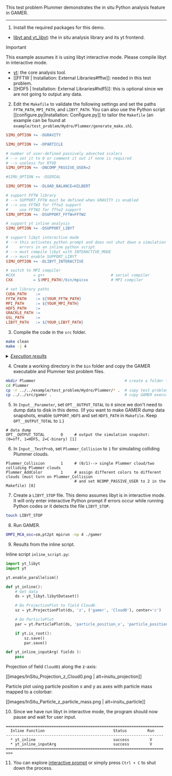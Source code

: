 This test problem Plummer demonstrates the in situ Python analysis feature in GAMER.

***

1. Install the required packages for this demo.
  * [libyt and yt_libyt](https://yt-project.github.io/libyt/HowToInstall.html#how-to-install): the in situ analysis library and its yt frontend.
> [!IMPORTANT]
> This example assumes it is using libyt interactive mode. Please compile libyt in interactive mode.
  * [yt](https://yt-project.org/): the core analysis tool.
  * [[FFTW | Installation: External Libraries#fftw]]: needed in this test problem.
  * [[HDF5 | Installation: External Libraries#hdf5]]: this is optional since we are not going to output any data.

2. Edit the `Makefile` to validate the following settings and
set the paths `FFTW_PATH`, `MPI_PATH`, and `LIBYT_PATH`.
You can also use the Python script [[configure.py|Installation: Configure.py]] to tailor the `Makefile`
(an example can be found at `example/test_problem/Hydro/Plummer/generate_make.sh`).
```Makefile
SIMU_OPTION += -DGRAVITY

SIMU_OPTION += -DPARTICLE

# number of user-defined passively advected scalars
# --> set it to 0 or comment it out if none is required
# --> useless for RTVD
SIMU_OPTION += -DNCOMP_PASSIVE_USER=2

#SIMU_OPTION += -DSERIAL

SIMU_OPTION += -DLOAD_BALANCE=HILBERT

# support FFTW library
# --> SUPPORT_FFTW must be defined when GRAVITY is enabled
# --> use FFTW3 for fftw3 support
#     use FFTW2 for fftw2 support
SIMU_OPTION += -DSUPPORT_FFTW=FFTW2

# support yt inline analysis
SIMU_OPTION += -DSUPPORT_LIBYT

# support libyt interactive mode
# --> this activates python prompt and does not shut down a simulation when there are
#     errors in an inline python script
# --> must compile libyt with INTERACTIVE_MODE
# --> must enable SUPPORT_LIBYT
SIMU_OPTION += -DLIBYT_INTERACTIVE

# switch to MPI compiler
#CXX        = g++                             # serial compiler
CXX         = $(MPI_PATH)/bin/mpicxx          # MPI compiler

# set library paths
CUDA_PATH    :=
FFTW_PATH    := ${YOUR_FFTW_PATH}
MPI_PATH     := ${YOUR_MPI_PATH}
HDF5_PATH    :=
GRACKLE_PATH :=
GSL_PATH     :=
LIBYT_PATH   := ${YOUR_LIBYT_PATH}
```

3. Compile the code in the `src` folder.

```bash
make clean
make -j 4
```
<details>
<summary><u><i>Execution results</i></u></summary>

<pre>
   ...
   ...
Compiling GAMER --> Successful!
</pre>
</details>

4. Create a working directory in the `bin` folder and copy the GAMER executable and Plummer test problem files.

```bash
mkdir Plummer                                       # create a folder for this test
cd Plummer
cp -r ../../example/test_problem/Hydro/Plummer/* .  # copy test problem settings
cp ../../src/gamer .                                # copy GAMER executable
```

5. In `Input__Parameter`, set `OPT__OUTPUT_TOTAL` to `0` since we don't need to dump data to disk in this demo.
(If you want to make GAMER dump data snapshots, enable `SUPPORT_HDF5` and set `HDF5_PATH` in `Makefile`. Keep `OPT__OUTPUT_TOTAL` to `1`.)

```
# data dump
OPT__OUTPUT_TOTAL       0     # output the simulation snapshot: (0=off, 1=HDF5, 2=C-binary) [1]
```

6. In `Input__TestProb`, set `Plummer_Collision` to `1` for simulating colliding Plummer clouds.

```
Plummer_Collision       1     # (0/1)--> single Plummer cloud/two colliding Plummer clouds
Plummer_AddColor        1     # assign different colors to different clouds (must turn on Plummer_Collision
                              # and set NCOMP_PASSIVE_USER to 2 in the Makefile) [0]
```

7. Create a `LIBYT_STOP` file. This demo assumes libyt is in interactive mode.
It will only enter interactive Python prompt if errors occur while running Python codes
or it detects the file `LIBYT_STOP`.

```bash
touch LIBYT_STOP
```

8. Run GAMER.

```bash
OMPI_MCA_osc=sm,pt2pt mpirun -np 4 ./gamer
```

9. Results from the inline script.

Inline script `inline_script.py`:
```python
import yt_libyt
import yt

yt.enable_parallelism()

def yt_inline():
    # Get data
    ds = yt_libyt.libytDataset()

    # Do ProjectionPlot to field Cloud0.
    sz = yt.ProjectionPlot(ds, 'z', ('gamer', 'Cloud0'), center='c')

    # Do ParticlePlot
    par = yt.ParticlePlot(ds, 'particle_position_x', 'particle_position_y', 'particle_mass', center='c')

    if yt.is_root():
        sz.save()
        par.save()

def yt_inline_inputArg( fields ):
    pass
```

Projection of field `Cloud01` along the z-axis:

[[images/InSitu_Projection_z_Cloud0.png | alt=insitu_projection]]


Particle plot using particle position x and y as axes with particle mass mapped to a colorbar:

[[images/InSitu_Particle_z_particle_mass.png | alt=insitu_particle]]

10. Since we have run libyt in interactive mode, the program should now pause and wait for user input.

```
=====================================================================
  Inline Function                              Status         Run
---------------------------------------------------------------------
  * yt_inline                                  success         V
  * yt_inline_inputArg                         success         V
=====================================================================
>>>
```

11. You can explore [interactive prompt](https://yt-project.github.io/libyt/InSituPythonAnalysis/InteractivePythonPrompt.html)
or simply press `Ctrl + C` to shut down the process.
